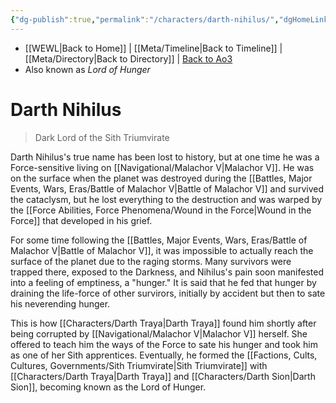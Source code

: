 ```yaml
---
{"dg-publish":true,"permalink":"/characters/darth-nihilus/","dgHomeLink":false}
---
```


- [[WEWL\|Back to Home]] | [[Meta/Timeline\|Back to Timeline]] | [[Meta/Directory\|Back to Directory]] | [Back to Ao3](https://archiveofourown.org/works/19334440/chapters/45992584)
- Also known as *Lord of Hunger*

# Darth Nihilus
>Dark Lord of the Sith Triumvirate

Darth Nihilus's true name has been lost to history, but at one time he was a Force-sensitive living on [[Navigational/Malachor V\|Malachor V]]. He was on the surface when the planet was destroyed during the [[Battles, Major Events, Wars, Eras/Battle of Malachor V\|Battle of Malachor V]] and survived the cataclysm, but he lost everything to the destruction and was warped by the [[Force Abilities, Force Phenomena/Wound in the Force\|Wound in the Force]] that developed in his grief. 

For some time following the [[Battles, Major Events, Wars, Eras/Battle of Malachor V\|Battle of Malachor V]], it was impossible to actually reach the surface of the planet due to the raging storms. Many survivors were trapped there, exposed to the Darkness, and Nihilus's pain soon manifested into a feeling of emptiness, a "hunger." It is said that he fed that hunger by draining the life-force of other survirors, initially by accident but then to sate his neverending hunger. 

This is how [[Characters/Darth Traya\|Darth Traya]] found him shortly after being corrupted by [[Navigational/Malachor V\|Malachor V]] herself. She offered to teach him the ways of the Force to sate his hunger and took him as one of her Sith apprentices. Eventually, he formed the [[Factions, Cults, Cultures, Governments/Sith Triumvirate\|Sith Triumvirate]] with [[Characters/Darth Traya\|Darth Traya]] and [[Characters/Darth Sion\|Darth Sion]], becoming known as the Lord of Hunger. 
